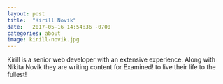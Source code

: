 ```yaml
---
layout: post
title:  "Kirill Novik"
date:   2017-05-16 14:54:36 -0700
categories: about
image: kirill-novik.jpg
---
```

Kirill is a senior web developer with an extensive experience. Along with Nikita Novik they are writing content for Examined! to live their life to the fullest!